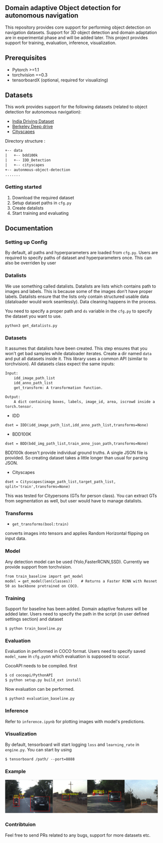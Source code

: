 ## Domain adaptive Object detection for autonomous navigation 
This repository provides core support for performing object detection on navigation datasets. Support for 3D object detection and domain adaptation are in experimental phase and will be added later. This project provides support for training, evaluation, inference, visualization.

## Prerequisites
- Pytorch >=1.1
- torchvision ==0.3
- tensorboardX (optional, required for visualizing)

## Datasets
This work provides support for the following datasets (related to object detection for autonomous navigation):
- [India Driving Dataset](https://idd.insaan.iiit.ac.in/)
- [Berkeley Deep drive](https://bdd-data.berkeley.edu/)
- [Cityscapes](https://www.cityscapes-dataset.com/) 

Directory structure :
```
+-- data
|   +-- bdd100k
|   +-- IDD_Detection
|   +-- cityscapes
+-- autonmous-object-detection
.......
```
### Getting started
1. Download the required dataset
2. Setup dataset paths in `cfg.py`
3. Create datalists
4. Start training and evaluating

## Documentation

### Setting up Config
By default, all paths and hyperparameters are loaded from `cfg.py`. Users are required to specify paths of dataset and hyperparameters once.
This can also be overriden by user 

### Datalists
We use something called datalists. Datalists are lists which contains path to images and labels. This is because some of the images don't have proper labels. Datalists ensure that the lists only contain structured usable data (dataloader would work seamlessly). Data cleaning happens in the process.

You need to specify a proper path and `ds` variable in the `cfg.py` to specify the dataset you want to use.
```
python3 get_datalists.py
```

### Datasets
It assumes that datalists have been created. This step ensures that you won't get bad samples while dataloader iterates. Create a dir named `data` and put all datasets inside it.
This library uses a common API (similar to torchvision). 
All datasets class expect the same inputs:
```
Input:
    idd_image_path_list
    idd_anno_path_list
    get_transform: A transformation function.
```
```
Output:
    A dict containing boxes, labels, image_id, area, iscrowd inside a torch.tensor.
```
- IDD

```
dset = IDD(idd_image_path_list,idd_anno_path_list,transforms=None)
```

- BDD100K 

```
dset = BDD(bdd_img_path_list,train_anno_json_path,transforms=None)
```

BDD100k doesn't provide individual ground truths. A single JSON file is provided. So creating dataset takes a little longer than usual for parsing JSON.

- Cityscapes

```
dset = Cityscapes(image_path_list,target_path_list, split='train',transforms=None)
```

This was tested for Citypersons (GTs for person class). You can extract GTs from segmentation as well, but user would have to manage datalists.

### Transforms
- ```get_transforms(bool:train)```

converts images into tensors and applies Random Horizontal flipping on input data.

### Model
Any detection model can be used (Yolo,FasterRCNN,SSD). Currently we provide support from torchvision.

```
from train_baseline import get_model
model = get_model(len(classes))    # Returns a Faster RCNN with Resnet 50 as backbone pretrained on COCO.
```

### Training
Support for baseline has been added. Domain adaptive features will be added later.
Users need to specify the path in the script (in user defined settings section) and dataset 

```
$ python train_baseline.py
```

### Evaluation
Evaluation in performed in COCO format. Users need to specify saved `model_name` in `cfg.py`on which evaluation is supposed to occur.

CocoAPI needs to be compiled. first
```
$ cd cocoapi/PythonAPI
$ python setup.py build_ext install
```

Now evaluation can be performed.

```
$ python3 evaluation_baseline.py
```

### Inference

Refer to `inference.ipynb` for plotting images with model's predictions.

### Visualization

By default, tensorboard will start logging `loss` and `learning_rate` in `engine.py`. You can start by using
```
$ tensorboard /path/ --port=8888
```

### Example

![img](assets/eval_baseline_idd.PNG)

### Contribtuion

Feel free to send PRs related to any bugs, support for more datasets etc. 